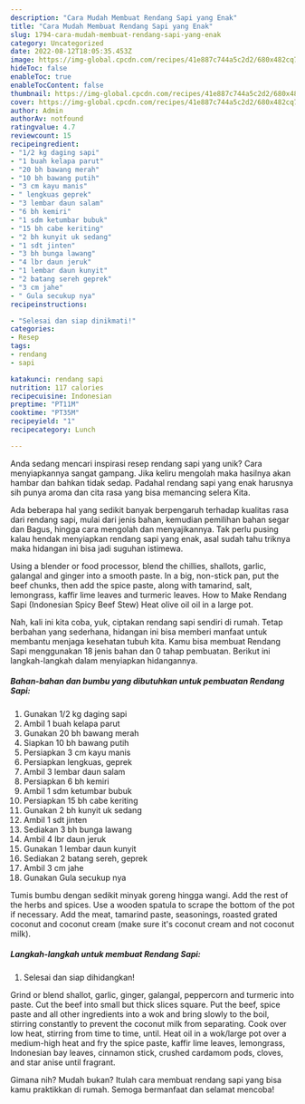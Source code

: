 ```yaml
---
description: "Cara Mudah Membuat Rendang Sapi yang Enak"
title: "Cara Mudah Membuat Rendang Sapi yang Enak"
slug: 1794-cara-mudah-membuat-rendang-sapi-yang-enak
category: Uncategorized
date: 2022-08-12T18:05:35.453Z
image: https://img-global.cpcdn.com/recipes/41e887c744a5c2d2/680x482cq70/rendang-sapi-foto-resep-utama.jpg
hideToc: false
enableToc: true
enableTocContent: false
thumbnail: https://img-global.cpcdn.com/recipes/41e887c744a5c2d2/680x482cq70/rendang-sapi-foto-resep-utama.jpg
cover: https://img-global.cpcdn.com/recipes/41e887c744a5c2d2/680x482cq70/rendang-sapi-foto-resep-utama.jpg
author: Admin
authorAv: notfound
ratingvalue: 4.7
reviewcount: 15
recipeingredient:
- "1/2 kg daging sapi"
- "1 buah kelapa parut"
- "20 bh bawang merah"
- "10 bh bawang putih"
- "3 cm kayu manis"
- " lengkuas geprek"
- "3 lembar daun salam"
- "6 bh kemiri"
- "1 sdm ketumbar bubuk"
- "15 bh cabe keriting"
- "2 bh kunyit uk sedang"
- "1 sdt jinten"
- "3 bh bunga lawang"
- "4 lbr daun jeruk"
- "1 lembar daun kunyit"
- "2 batang sereh geprek"
- "3 cm jahe"
- " Gula secukup nya"
recipeinstructions:

- "Selesai dan siap dinikmati!"
categories:
- Resep
tags:
- rendang
- sapi

katakunci: rendang sapi 
nutrition: 117 calories
recipecuisine: Indonesian
preptime: "PT11M"
cooktime: "PT35M"
recipeyield: "1"
recipecategory: Lunch

---
```





Anda sedang mencari inspirasi resep rendang sapi yang unik? Cara menyiapkannya sangat gampang. Jika keliru mengolah maka hasilnya akan hambar dan bahkan tidak sedap. Padahal rendang sapi yang enak harusnya sih punya aroma dan cita rasa yang bisa memancing selera Kita.





Ada beberapa hal yang sedikit banyak berpengaruh terhadap kualitas rasa dari rendang sapi, mulai dari jenis bahan, kemudian pemilihan bahan segar dan Bagus, hingga cara mengolah dan menyajikannya. Tak perlu pusing kalau hendak menyiapkan rendang sapi yang enak,      asal sudah tahu triknya maka hidangan ini bisa jadi suguhan istimewa.














Using a blender or food processor, blend the chillies, shallots, garlic, galangal and ginger into a smooth paste. In a big, non-stick pan, put the beef chunks, then add the spice paste, along with tamarind, salt, lemongrass, kaffir lime leaves and turmeric leaves. How to Make Rendang Sapi (Indonesian Spicy Beef Stew) Heat olive oil oil in a large pot.






Nah, kali ini kita coba, yuk, ciptakan rendang sapi sendiri di rumah. Tetap berbahan yang sederhana, hidangan ini bisa memberi manfaat untuk membantu menjaga kesehatan tubuh kita. Kamu bisa membuat Rendang Sapi menggunakan 18 jenis bahan dan 0 tahap pembuatan. Berikut ini langkah-langkah dalam menyiapkan hidangannya.

<!--inarticleads1-->

##### Bahan-bahan dan bumbu yang dibutuhkan untuk pembuatan Rendang Sapi:

1. Gunakan 1/2 kg daging sapi
1. Ambil 1 buah kelapa parut
1. Gunakan 20 bh bawang merah
1. Siapkan 10 bh bawang putih
1. Persiapkan 3 cm kayu manis
1. Persiapkan  lengkuas, geprek
1. Ambil 3 lembar daun salam
1. Persiapkan 6 bh kemiri
1. Ambil 1 sdm ketumbar bubuk
1. Persiapkan 15 bh cabe keriting
1. Gunakan 2 bh kunyit uk sedang
1. Ambil 1 sdt jinten
1. Sediakan 3 bh bunga lawang
1. Ambil 4 lbr daun jeruk
1. Gunakan 1 lembar daun kunyit
1. Sediakan 2 batang sereh, geprek
1. Ambil 3 cm jahe
1. Gunakan  Gula secukup nya


Tumis bumbu dengan sedikit minyak goreng hingga wangi. Add the rest of the herbs and spices. Use a wooden spatula to scrape the bottom of the pot if necessary. Add the meat, tamarind paste, seasonings, roasted grated coconut and coconut cream (make sure it&#39;s coconut cream and not coconut milk). 

<!--inarticleads2-->

##### Langkah-langkah untuk membuat Rendang Sapi:


1. Selesai dan siap dihidangkan!

Grind or blend shallot, garlic, ginger, galangal, peppercorn and turmeric into paste. Cut the beef into small but thick slices square. Put the beef, spice paste and all other ingredients into a wok and bring slowly to the boil, stirring constantly to prevent the coconut milk from separating. Cook over low heat, stirring from time to time, until. Heat oil in a wok/large pot over a medium-high heat and fry the spice paste, kaffir lime leaves, lemongrass, Indonesian bay leaves, cinnamon stick, crushed cardamom pods, cloves, and star anise until fragrant. 

Gimana nih? Mudah bukan? Itulah cara membuat rendang sapi yang bisa kamu praktikkan di rumah. Semoga bermanfaat dan selamat mencoba!
